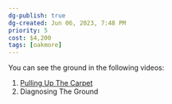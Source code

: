 ```yaml
---
dg-publish: true
dg-created: Jun 06, 2023, 7:48 PM
priority: 5
cost: $4,200
tags: [oakmore]
---
```


You can see the ground in the following videos:
1. [Pulling Up The Carpet](https://photos.google.com/share/AF1QipOqiVkZwemT8YMwilmiDO7AiyWcfuSas0jZrrhbl6gj62S5wpByANoHuQzGs6FudA/photo/AF1QipM4lFj37AQeWZkj4z6tFCBbw_L0niadkLIHnOKl?key=MlpZNWZsSmowdGpxU0trY3BhZW9pMTJzZVJZZ0Zn)
2. Diagnosing The Ground